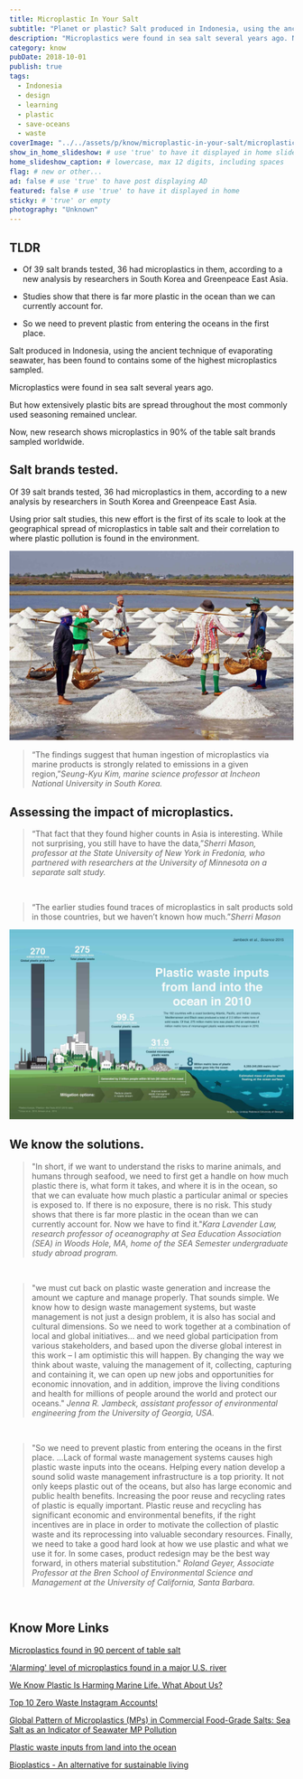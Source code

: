 ```yaml
---
title: Microplastic In Your Salt
subtitle: "Planet or plastic? Salt produced in Indonesia, using the ancient technique of evaporating seawater contains lots of microplastics."
description: "Microplastics were found in sea salt several years ago. Now, new research shows microplastics in 90% of the table salt brands sampled worldwide."
category: know
pubDate: 2018-10-01
publish: true
tags:
  - Indonesia
  - design
  - learning
  - plastic
  - save-oceans
  - waste
coverImage: "../../assets/p/know/microplastic-in-your-salt/microplastic-in-your-salt.jpg"
show_in_home_slideshow: # use 'true' to have it displayed in home slideshow
home_slideshow_caption: # lowercase, max 12 digits, including spaces
flag: # new or other...
ad: false # use 'true' to have post displaying AD
featured: false # use 'true' to have it displayed in home
sticky: # 'true' or empty
photography: "Unknown"
---
```


<div class="tldr">

## TLDR

- Of 39 salt brands tested, 36 had microplastics in them, according to a new analysis by researchers in South Korea and Greenpeace East Asia.

- Studies show that there is far more plastic in the ocean than we can currently account for.

- So we need to prevent plastic from entering the oceans in the first place.

</div>

Salt produced in Indonesia, using the ancient technique of evaporating seawater, has been found to contains some of the highest microplastics sampled.

Microplastics were found in sea salt several years ago.

But how extensively plastic bits are spread throughout the most commonly used seasoning remained unclear.

Now, new research shows microplastics in 90% of the table salt brands sampled worldwide.

## Salt brands tested.

Of 39 salt brands tested, 36 had microplastics in them, according to a new analysis by researchers in South Korea and Greenpeace East Asia.

Using prior salt studies, this new effort is the first of its scale to look at the geographical spread of microplastics in table salt and their correlation to where plastic pollution is found in the environment.

![Salt brands tested](../../assets/p/know/microplastic-in-your-salt/microplastic-in-your-salt-02.jpg)

> “The findings suggest that human ingestion of microplastics via marine products is strongly related to emissions in a given region,”_Seung-Kyu Kim, marine science professor at Incheon National University in South Korea._

## Assessing the impact of microplastics.

> “That fact that they found higher counts in Asia is interesting. While not surprising, you still have to have the data,”_Sherri Mason, professor at the State University of New York in Fredonia, who partnered with researchers at the University of Minnesota on a separate salt study._

<br>

> “The earlier studies found traces of microplastics in salt products sold in those countries, but we haven’t known how much.”_Sherri Mason_

![Assessing the impact of microplastics](../../assets/p/know/microplastic-in-your-salt/microplastic-in-your-salt-03.jpg)

## We know the solutions.

> "In short, if we want to understand the risks to marine animals, and humans through seafood, we need to first get a handle on how much plastic there is, what form it takes, and where it is in the ocean, so that we can evaluate how much plastic a particular animal or species is exposed to. If there is no exposure, there is no risk. This study shows that there is far more plastic in the ocean than we can currently account for. Now we have to find it."_Kara Lavender Law, research professor of oceanography at Sea Education Association (SEA) in Woods Hole, MA, home of the SEA Semester undergraduate study abroad program._

<br>

> "we must cut back on plastic waste generation and increase the amount we capture and manage properly. That sounds simple. We know how to design waste management systems, but waste management is not just a design problem, it is also has social and cultural dimensions. So we need to work together at a combination of local and global initiatives… and we need global participation from various stakeholders, and based upon the diverse global interest in this work – I am optimistic this will happen. By changing the way we think about waste, valuing the management of it, collecting, capturing and containing it, we can open up new jobs and opportunities for economic innovation, and in addition, improve the living conditions and health for millions of people around the world and protect our oceans." _Jenna R. Jambeck, assistant professor of environmental engineering from the University of Georgia, USA._

<br>

> "So we need to prevent plastic from entering the oceans in the first place. ...Lack of formal waste management systems causes high plastic waste inputs into the oceans. Helping every nation develop a sound solid waste management infrastructure is a top priority. It not only keeps plastic out of the oceans, but also has large economic and public health benefits. Increasing the poor reuse and recycling rates of plastic is equally important. Plastic reuse and recycling has significant economic and environmental benefits, if the right incentives are in place in order to motivate the collection of plastic waste and its reprocessing into valuable secondary resources. Finally, we need to take a good hard look at how we use plastic and what we use it for. In some cases, product redesign may be the best way forward, in others material substitution." _Roland Geyer, Associate Professor at the Bren School of Environmental Science and Management at the University of California, Santa Barbara._

<br>

## Know More Links

[Microplastics found in 90 percent of table salt](https://www.nationalgeographic.com/environment/2018/10/microplastics-found-90-percent-table-salt-sea-salt/)

['Alarming' level of microplastics found in a major U.S. river](https://www.nationalgeographic.com/environment/2018/10/alarming-level-microplastics-found-tennessee-river/)

[We Know Plastic Is Harming Marine Life. What About Us?](https://www.nationalgeographic.com/magazine/2018/06/plastic-planet-health-pollution-waste-microplastics/)

[Top 10 Zero Waste Instagram Accounts!](https://humans4sustainablefuture.wordpress.com/2016/05/24/top-10-zero-waste-instagram-accounts/)

[Global Pattern of Microplastics (MPs) in Commercial Food-Grade Salts: Sea Salt as an Indicator of Seawater MP Pollution](https://pubs.acs.org/doi/10.1021/acs.est.8b04180)

[Plastic waste inputs from land into the ocean](https://jambeck.engr.uga.edu/landplasticinput)

[Bioplastics - An alternative for sustainable living](https://advancebioplast.com/)
